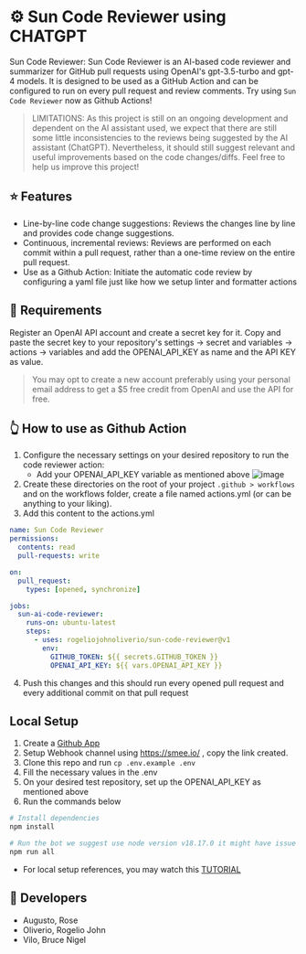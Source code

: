 # ⚙️ Sun Code Reviewer using CHATGPT

Sun Code Reviewer: Sun Code Reviewer is an AI-based code reviewer and summarizer for GitHub pull requests using OpenAI's gpt-3.5-turbo and gpt-4 models. It is designed to be used as a GitHub Action and can be configured to run on every pull request and review comments. Try using `Sun Code Reviewer` now as Github Actions!

> LIMITATIONS: As this project is still on an ongoing development and dependent on the AI assistant used, we expect that there are still some little inconsistencies to the reviews being suggested by the AI assistant (ChatGPT). Nevertheless, it should still suggest relevant and useful improvements based on the code changes/diffs. Feel free to help us improve this project!

## ⭐ Features

   - Line-by-line code change suggestions: Reviews the changes line by line and provides code change suggestions.
   - Continuous, incremental reviews: Reviews are performed on each commit within a pull request, rather than a one-time review on the entire pull request.
   - Use as a Github Action: Initiate the automatic code review by configuring a yaml file just like how we setup linter and formatter actions

## 🔑 Requirements
Register an OpenAI API account and create a secret key for it. Copy and paste the secret key to your repository's settings -> secret and variables -> actions -> variables and add the OPENAI_API_KEY as name and the API KEY as value.

> You may opt to create a new account preferably using your personal email address to get a $5 free credit from OpenAI and use the API for free.

## 👆 How to use as Github Action
1. Configure the necessary settings on your desired repository to run the code reviewer action:
    - Add your OPENAI_API_KEY variable as mentioned above
![image](https://github.com/rogeliojohnoliverio/public-repo/assets/110364637/1aba07f9-3e56-4ce4-bb0f-2d46f9b23bb4)
2. Create these directories on the root of your project `.github > workflows` and on the workflows folder, create a file named actions.yml (or can be anything to your liking).
3. Add this content to the actions.yml
```yml
name: Sun Code Reviewer
permissions:
  contents: read
  pull-requests: write

on:
  pull_request:
    types: [opened, synchronize]

jobs:
  sun-ai-code-reviewer:
    runs-on: ubuntu-latest
    steps:
      - uses: rogeliojohnoliverio/sun-code-reviewer@v1
        env:
          GITHUB_TOKEN: ${{ secrets.GITHUB_TOKEN }}
          OPENAI_API_KEY: ${{ vars.OPENAI_API_KEY }}
```
4. Push this changes and this should run every opened pull request and every additional commit on that pull request

## Local Setup
1. Create a [Github App](https://docs.github.com/en/apps/creating-github-apps/registering-a-github-app/registering-a-github-app)
2. Setup Webhook channel using https://smee.io/ , copy the link created.
3. Clone this repo and run `cp .env.example .env`
4. Fill the necessary values in the .env
5. On your desired test repository, set up the OPENAI_API_KEY as mentioned above
6. Run the commands below
```sh
# Install dependencies
npm install

# Run the bot we suggest use node version v18.17.0 it might have issue with other versions
npm run all
```
- For local setup references, you may watch this [TUTORIAL](https://www.youtube.com/watch?v=WSkoEqrL0r4)

## 👤 Developers

- Augusto, Rose
- Oliverio, Rogelio John
- Vilo, Bruce Nigel
